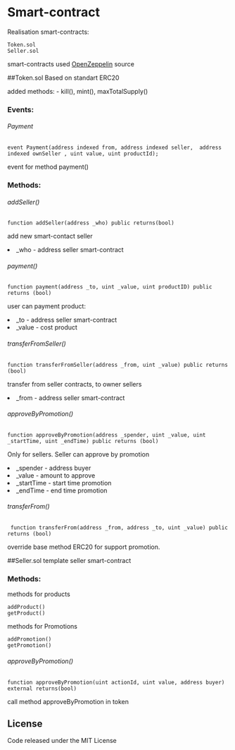 # Smart-contract

Realisation smart-contracts:
 
````
Token.sol
Seller.sol
````
smart-contracts used [OpenZeppelin](https://github.com/OpenZeppelin/openzeppelin-solidity) source

##Token.sol
Based on standart ERC20

added methods: - kill(), mint(), maxTotalSupply()
### Events:
###### Payment
```solidity
event Payment(address indexed from, address indexed seller,  address indexed ownSeller , uint value, uint productId);
```
event for method payment()

### Methods:
###### addSeller()
```solidity
function addSeller(address _who) public returns(bool)
```
add new smart-contact seller
<li>_who  - address seller smart-contract

###### payment()
```solidity
function payment(address _to, uint _value, uint productID) public returns (bool)
```
user can payment product:

<li>_to  - address seller smart-contract
<li>_value - cost product

###### transferFromSeller()
```solidity
function transferFromSeller(address _from, uint _value) public returns (bool)
```
transfer from seller contracts, to owner sellers
<li>_from  - address seller smart-contract

###### approveByPromotion()
```solidity
function approveByPromotion(address _spender, uint _value, uint _startTime, uint _endTime) public returns (bool)
```
Only for sellers. Seller can approve by promotion

<li>_spender  - address buyer
<li>_value  - amount to approve
<li>_startTime  - start time promotion
<li>_endTime  - end time promotion


###### transferFrom()
```solidity
 function transferFrom(address _from, address _to, uint _value) public returns (bool)
```
override base method ERC20 for support promotion. 

##Seller.sol
template seller smart-contract


### Methods:
methods for products
````
addProduct()
getProduct()
````
methods for Promotions 
````
addPromotion()
getPromotion()
````


###### approveByPromotion()
````
function approveByPromotion(uint actionId, uint value, address buyer) external returns(bool)
````
call method approveByPromotion in token 

## License
Code released under the MIT License
